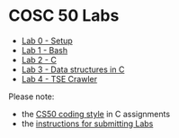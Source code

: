 
# COSC 50 Labs

 * [Lab 0 - Setup](lab0)
 * [Lab 1 - Bash](lab1)
 * [Lab 2 - C](lab2)
 * [Lab 3 - Data structures in C](lab3)
 * [Lab 4 - TSE Crawler](tse/crawler)

Please note:

* the [CS50 coding style](https://github.com/CS50DartmouthSP25/home/blob/main/logistics/style.md) in C assignments
* the [instructions for submitting Labs](https://github.com/CS50DartmouthSP25/home/blob/main/logistics/submit.md)
